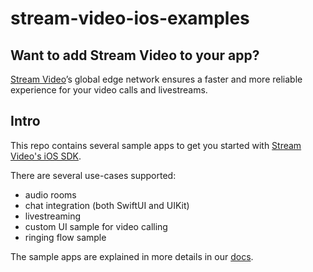 # stream-video-ios-examples

## Want to add Stream Video to your app?

[Stream Video](https://getstream.io/video/)’s global edge network ensures a faster and more reliable experience for your video calls and livestreams.

## Intro

This repo contains several sample apps to get you started with [Stream Video's iOS SDK](https://github.com/GetStream/stream-video-swift).

There are several use-cases supported:
- audio rooms
- chat integration (both SwiftUI and UIKit)
- livestreaming
- custom UI sample for video calling
- ringing flow sample

The sample apps are explained in more details in our [docs](https://getstream.io/video/docs/ios/). 
